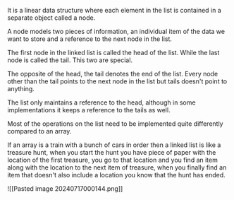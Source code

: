 It is a linear data structure where each element in the list is contained in a separate object called a node.

A node models two pieces of information, an individual item of the data we want to store and a reference to the next node in the list.

The first node in the linked list is called the head of the list. While the last node is called the tail. This two are special.

The opposite of the head, the tail denotes the end of the list. Every node other than the tail points to the next node in the list but tails doesn't point to anything.





The list only maintains a reference to the head, although in some implementations it keeps a reference to the tails as well.

Most of the operations on the list need to be implemented quite differently compared to an array.

If an array is a train with a bunch of cars in order then a linked list is like a treasure hunt, when you start the hunt you have piece of paper with the location of the first treasure, you go to that location and you find an item along with the location to the next item of treasure, when you finally find an item that doesn't also include a location you know that the hunt has ended.

![[Pasted image 20240717000144.png]]

